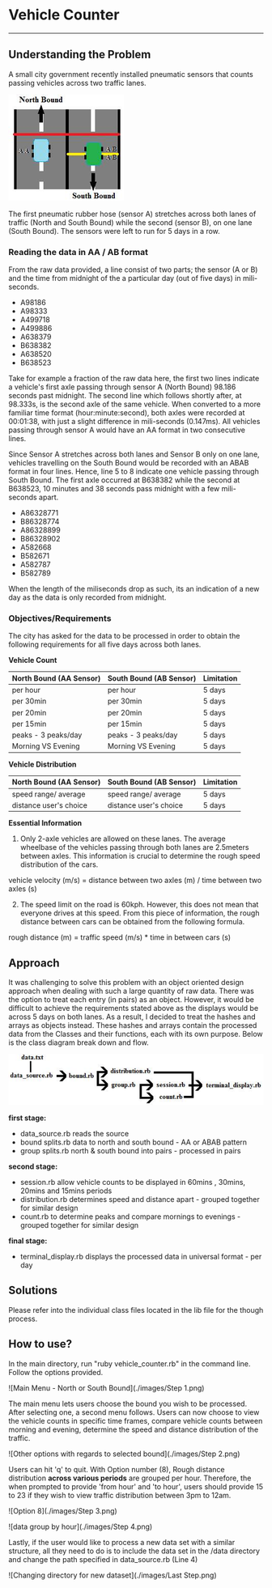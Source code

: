 # Vehicle Counter
---
## Understanding the Problem
A small city government recently installed pneumatic sensors that counts passing vehicles across two traffic lanes.

![North Bound - South Bound](./images/NBSB_road.png)

The first pneumatic rubber hose (sensor A) stretches across both lanes of traffic (North and South Bound) while the second (sensor B), on one lane (South Bound). The sensors were left to run for 5 days in a row.

### Reading the data in AA / AB format
From the raw data provided, a line consist of two parts; the sensor (A or B) and the time from midnight of the a particular day (out of five days) in mili-seconds.

- A98186
- A98333
- A499718
- A499886
- A638379
- B638382
- A638520
- B638523

Take for example a fraction of the raw data here, the first two lines indicate a vehicle's first axle passing through sensor A (North Bound) 98.186 seconds past midnight. The second line which follows shortly after, at 98.333s, is the second axle of the same vehicle. When converted to a more familiar time format (hour:minute:second), both axles were recorded at 00:01:38, with just a slight difference in mili-seconds (0.147ms). All vehicles passing through sensor A would have an AA format in two consecutive lines.

Since Sensor A stretches across both lanes and Sensor B only on one lane, vehicles travelling on the South Bound would be recorded with an ABAB format in four lines. Hence, line 5 to 8 indicate one vehicle passing through South Bound. The first axle occurred at B638382 while the second at B638523, 10 minutes and 38 seconds pass midnight with a few mili-seconds apart.

- A86328771
- B86328774
- A86328899
- B86328902
- A582668
- B582671
- A582787
- B582789

When the length of the miliseconds drop as such, its an indication of a new day as the data is only recorded from midnight.

### Objectives/Requirements
The city has asked for the data to be processed in order to obtain the following requirements for all five days across both lanes.

__Vehicle Count__

North Bound (AA Sensor) | South Bound (AB Sensor) | Limitation
 --- | --- | --- |
per hour                | per hour                | 5 days     
per 30min               | per 30min               | 5 days     
per 20min               | per 20min               | 5 days     
per 15min               | per 15min               | 5 days     
peaks - 3 peaks/day     | peaks - 3 peaks/day     | 5 days     
Morning VS Evening      | Morning VS Evening      | 5 days     


__Vehicle Distribution__                       

North Bound (AA Sensor)  | South Bound (AB Sensor) | Limitation
 --- | --- |---
 speed range/ average    | speed range/ average    | 5 days     
 distance user's choice  | distance user's choice  | 5 days    

  **Essential Information**
  1. Only 2-axle vehicles are allowed on these lanes. The average wheelbase of the vehicles passing through both lanes are 2.5meters between axles. This information is crucial to determine the rough speed distribution of the cars.

  vehicle velocity (m/s) = distance between two axles (m) / time between two axles (s)

  2. The speed limit on the road is 60kph. However, this does not mean that everyone drives at this speed. From this piece of information, the rough distance between cars can be obtained from the following formula.

  rough distance (m) =  traffic speed (m/s) * time in between cars (s)

## Approach

It was challenging to solve this problem with an object oriented design approach when dealing with such a large quantity of raw data. There was the option to treat each entry (in pairs) as an object. However, it would be difficult to achieve the requirements stated above as the displays would be across 5 days on both lanes. As a result, I decided to treat the hashes and arrays as objects instead. These hashes and arrays contain the processed data from the Classes and their functions, each with its own purpose. Below is the class diagram break down and flow.

![Class Diagram / Flow](./images/classdiagram.png)

__first stage:__
  * data_source.rb reads the source
  * bound splits.rb data to north and south bound - AA or ABAB pattern
  * group splits.rb north & south bound into pairs - processed in pairs

__second stage:__
  * session.rb allow vehicle counts to be displayed in 60mins , 30mins, 20mins and 15mins periods
  * distribution.rb determines speed and distance apart - grouped together for similar design
  * count.rb to determine peaks and compare mornings to evenings - grouped together for similar design

__final stage:__
  * terminal_display.rb displays the processed data in universal format - per day

## Solutions

Please refer into the individual class files located in the lib file for the though process.

## How to use?

In the main directory, run "ruby vehicle_counter.rb" in the command line. Follow the options provided.

![Main Menu - North or South Bound](./images/Step 1.png)

The main menu lets users choose the bound you wish to be processed. After selecting one, a second menu follows. Users can now choose to view the vehicle counts in specific time frames, compare vehicle counts between morning and evening, determine the speed and distance distribution of the traffic.

![Other options with regards to selected bound](./images/Step 2.png)

Users can hit 'q' to quit. With Option number (8), Rough distance distribution **across various periods** are grouped per hour. Therefore, the when prompted to provide 'from hour' and 'to hour', users should provide 15 to 23 if they wish to view traffic distribution between 3pm to 12am.

![Option 8](./images/Step 3.png)

![data group by hour](./images/Step 4.png)

Lastly, if the user would like to process a new data set with a similar structure, all they need to do is to include the data set in the /data directory and change the path specified in data_source.rb (Line 4)

![Changing directory for new dataset](./images/Last Step.png)
